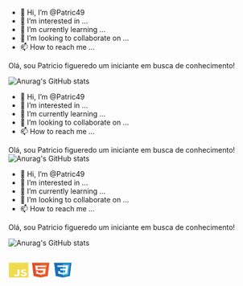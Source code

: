 - 👋 Hi, I’m @Patric49
- 👀 I’m interested in ...
- 🌱 I’m currently learning ...
- 💞️ I’m looking to collaborate on ...
- 📫 How to reach me ...

<!---
Patric49/Patric49 is a ✨ special ✨ repository because its `README.md` (this file) appears on your GitHub profile.
You can click the Preview link to take a look at your changes.
--->
Olá, sou Patricio figueredo um iniciante em busca de conhecimento!

![Anurag's GitHub stats](https://github-readme-stats.vercel.app/api?username=anuraghazra&theme=dark&show_icons=true) 
- 👋 Hi, I’m @Patric49
- 👀 I’m interested in ...
- 🌱 I’m currently learning ...
- 💞️ I’m looking to collaborate on ...
- 📫 How to reach me ...

<!---
Patric49/Patric49 is a ✨ special ✨ repository because its `README.md` (this file) appears on your GitHub profile.
You can click the Preview link to take a look at your changes.
--->
Olá, sou Patricio figueredo um iniciante em busca de conhecimento!
![Anurag's GitHub stats](https://github-readme-stats.vercel.app/api?username=anuraghazra&theme=dark&show_icons=true) 
- 👋 Hi, I’m @Patric49
- 👀 I’m interested in ...
- 🌱 I’m currently learning ...
- 💞️ I’m looking to collaborate on ...
- 📫 How to reach me ...

<!---
Patric49/Patric49 is a ✨ special ✨ repository because its `README.md` (this file) appears on your GitHub profile.
You can click the Preview link to take a look at your changes.
--->
Olá, sou Patricio figueredo um iniciante em busca de conhecimento!

![Anurag's GitHub stats](https://github-readme-stats.vercel.app/api?username=anuraghazra&theme=dark&show_icons=true) 

<div style="display: inline_block"><br>
  <img align="center" alt="Js" height="30" width="40" src="https://raw.githubusercontent.com/devicons/devicon/master/icons/javascript/javascript-plain.svg"> 
  <img align="center" alt="HTML" height="30" width="40" src="https://raw.githubusercontent.com/devicons/devicon/master/icons/html5/html5-original.svg">
  <img align="center" alt="CSS" height="30" width="40" src="https://raw.githubusercontent.com/devicons/devicon/master/icons/css3/css3-original.svg"> 
</div>       
